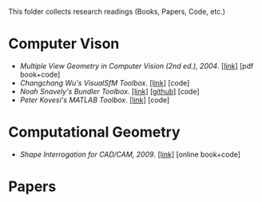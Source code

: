 This folder collects research readings (Books, Papers, Code, etc.)

# Computer Vison

* *Multiple View Geometry in Computer Vision (2nd ed.), 2004*. [[link]](http://www.robots.ox.ac.uk/~vgg/hzbook/) [pdf book+code]
* *Changchang Wu's VisualSfM Toolbox*. [[link]](http://ccwu.me/vsfm/) [code]
* *Noah Snavely's Bundler Toolbox*. [[link]](http://www.cs.cornell.edu/~snavely/bundler/) [[github]](https://github.com/snavely/bundler_sfm) [code]
* *Peter Kovesi's MATLAB Toolbox*. [[link]](https://www.peterkovesi.com/matlabfns/index.html) [code]

# Computational Geometry

* *Shape Interrogation for CAD/CAM, 2009*. [[link]](http://web.mit.edu/hyperbook/Patrikalakis-Maekawa-Cho/) [online book+code]

# Papers
